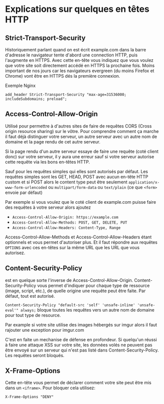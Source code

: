 # Explications sur quelques en têtes HTTP

## Strict-Transport-Security

Historiquement parlant quand on est écrit example.com dans la barre d'adresse le navigateur tente d'abord une connection HTTP, puis l'augmente en HTTPS. Avec cette en-tête vous indiquez que vous voulez que votre site soit directement accédé en HTTPS la prochaine fois. Moins important de nos jours car les navigateurs evergreen (du moins Firefox et Chrome) vont être en HTTPS dés la première connexion.

Exemple Nginx

```nginx
add_header Strict-Transport-Security "max-age=31536000; includeSubdomains; preload";
```

## Access-Control-Allow-Origin

Utilisé pour permettre à d'autres sites de faire de requêtes CORS (Cross origin resource sharing) sur le vôtre. Pour comprendre comment ça marche il faut déjà distinguer votre serveur, un autre serveur avec un autre nom de domaine et la page rendu de cet autre serveur.

Si la page rendu d'un autre serveur essaye de faire une requête (coté client donc) sur votre serveur, il y aura une erreur sauf si votre serveur autorise cette requête via les bons en-têtes HTTP.

Sauf pour les requêtes simples qui elles sont autorisés par défaut. Les requêtes simples sont les GET, HEAD, POST avec aucun en-tête HTTP custom et si POST alors le content type peut être seulement `application/x-www-form-urlencoded` ou `multipart/form-data` ou `text/plain` (ce que `<form>` envoie par défaut)

Par exemple si vous voulez que le coté client de example.com puisse faire des requêtes à votre serveur alors ajoutez

* `Access-Control-Allow-Origin: https://example.com`
* `Access-Control-Allow-Methods: POST, GET, DELETE, PUT`
* `Access-Control-Allow-Headers: Content-Type, Range`

Access-Control-Allow-Methods et Access-Control-Allow-Headers étant optionnels et vous permet d'autoriser plus. Et il faut répondre aux requêtes `OPTIONS` avec ces en-têtes sur la même URL que les URL que vous autorisez.

## Content-Security-Policy

est en quelque sorte l'inverse de Access-Control-Allow-Origin. Content-Security-Policy vous permet d'indiquer pour chaque type de ressource (image, script, etc.), de quelle origine une requête peut être faite. Par défaut, tout est autorisé.

`Content-Security-Policy "default-src 'self' 'unsafe-inline' 'unsafe-eval'" always;` bloque toutes les requêtes vers un autre nom de domaine pour tout type de resource.

Par example si votre site utilise des images hébergés sur imgur alors il faut rajouter une exception pour imgur.com

C'est en faite un mechanise de défense en profondeur. Si quelqu'un réussi à faire une attaque XSS sur votre site, les données volés ne peuvent pas être envoyé sur un serveur qui n'est pas listé dans Content-Security-Policy. Les requêtes seront bloqués.

## X-Frame-Options

Cette en-tête vous permet de déclarer comment votre site peut être mis dans un `<iframe>`. Pour bloquer cela utilisez:

`X-Frame-Options "DENY"`

